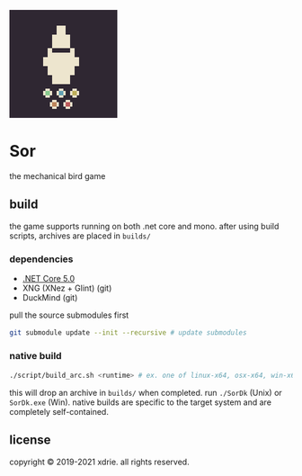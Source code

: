 
![icon](media/icon.png)

# Sor

the mechanical bird game

## build

the game supports running on both .net core and mono. after using build scripts, archives are placed in `builds/`

### dependencies

- [.NET Core 5.0](https://dotnet.microsoft.com/download)
- XNG (XNez + Glint) (git)
- DuckMind (git)

pull the source submodules first
```sh
git submodule update --init --recursive # update submodules
```

### native build

```sh
./script/build_arc.sh <runtime> # ex. one of linux-x64, osx-x64, win-x64
```
this will drop an archive in `builds/` when completed.
run `./SorDk` (Unix) or `SorDk.exe` (Win). native builds are specific to the target system and are completely self-contained.

## license

copyright &copy; 2019-2021 xdrie. all rights reserved.
